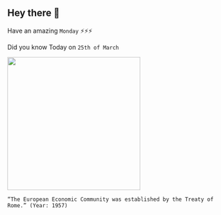 ## Hey there 👋
Have an amazing `Monday` ⚡⚡⚡

Did you know Today on `25th of March`
 
 [<img src="https://i0.wp.com/www.bookofdaystales.com/wp-content/uploads/2019/03/eec5.jpg" width="300" />](https://www.europarl.europa.eu/about-parliament/en/in-the-past/the-parliament-and-the-treaties/treaty-of-rome#:~:text=Two%20treaties%20were%20signed%20on,a%20proposal%20from%20the%20Commission.) 
 ```
“The European Economic Community was established by the Treaty of Rome.” (Year: 1957)
```
